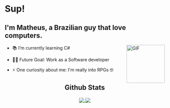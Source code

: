 # Sup!

## I'm Matheus, a Brazilian guy that love computers.
<img align="right" alt="GIF" height="120px" src="https://user-images.githubusercontent.com/74038190/240885248-ff1b5f32-9420-4dde-b2b9-ed2c0aa17459.gif"/>

- 📚 I’m currently learning C#

- 💪🏼 Future Goal: Work as a Software developer

- ⚡ One curiosity about me: I'm really into RPGs 🤓
<!--## My skills
<div>
<image height="40em" src="">

<image height="40em" src="">

<image height="40em" src="">
</div>-->
<div>
  <h2 align="center">Github Stats</h2>
  <div align="center"> 
     <a href="">
      <img align="center" src="https://github-readme-stats-sigma-five.vercel.app/api?username=MatheusBarbosaGonzales&show_icons=true&include_all_commits=true&count_private=true&theme=react&line_height=40" />
    </a>
    <a href="">
      <img align="center" src="https://github-readme-stats.vercel.app/api/top-langs/?username=MatheusBarbosaGonzales&theme=react&line_height=40&hide=css"/>
    </a>
</div>
